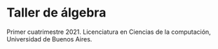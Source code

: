 # Taller de álgebra
Primer cuatrimestre 2021.
Licenciatura en Ciencias de la computación, Universidad de Buenos Aires.


